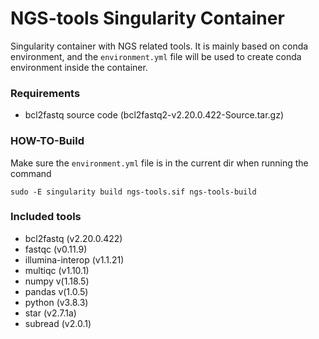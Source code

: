 # NGS-tools Singularity Container

Singularity container with NGS related tools.
It is mainly based on conda environment, and the `environment.yml` file will be used to create conda environment inside the container.

### Requirements

- bcl2fastq source code (bcl2fastq2-v2.20.0.422-Source.tar.gz)

### HOW-TO-Build

Make sure the `environment.yml` file is in the current dir when running the command

```
sudo -E singularity build ngs-tools.sif ngs-tools-build
```

### Included tools

- bcl2fastq (v2.20.0.422)
- fastqc (v0.11.9)
- illumina-interop (v1.1.21)
- multiqc (v1.10.1)
- numpy v(1.18.5)
- pandas v(1.0.5)
- python (v3.8.3)
- star (v2.7.1a)
- subread (v2.0.1) 
